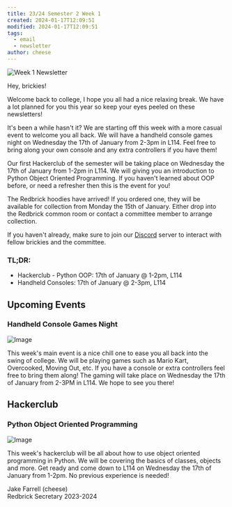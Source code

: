 ```yaml
---
title: 23/24 Semester 2 Week 1 
created: 2024-01-17T12:09:51
modified: 2024-01-17T12:09:51
tags:
  - email
  - newsletter
author: cheese
---
```


![Week 1 Newsletter](https://i.imgur.com/rIJlnIk.gif)



Hey, brickies!

Welcome back to college, I hope you all had a nice relaxing break. We have a lot planned for you this year so keep your eyes peeled on these newsletters!

It's been a while hasn't it? We are starting off this week with a more casual event to welcome you all back. We will have a handheld console games night on Wednesday the 17th of January from 2-3pm in L114. Feel free to bring along your own console and any extra controllers if you have them!

Our first Hackerclub of the semester will be taking place on Wednesday the 17th of January from 1-2pm in L114. We will giving you an introduction to Python Object Oriented Programming. If you haven't learned about OOP before, or need a refresher then this is the event for you!

The Redbrick hoodies have arrived! If you ordered one, they will be available for collection from Monday the 15th of January. Either drop into the Redbrick common room or contact a committee member to arrange collection.

If you haven't already, make sure to join our [Discord](https://chat.redbrick.dcu.ie/) server to interact with fellow brickies and the committee.

### TL;DR:


- Hackerclub - Python OOP: 17th of January @ 1-2pm, L114
- Handheld Consoles: 17th of January @ 2-3pm, L114



## Upcoming Events


### Handheld Console Games Night

![Image](https://cdn.discordapp.com/attachments/897234572608159774/1196744845176344586/Blue_and_Green_Modern_Gradient_Trivia_Night_Game_Presentation.png?ex=65b8be7d&is=65a6497d&hm=d72897277a27a4054c5fb464a70f1e8d3a68cdea8cd0971d51d0252bbc7ce968&)



This week's main event is a nice chill one to ease you all back into the swing of college. We will be playing games such as Mario Kart, Overcooked, Moving Out, etc. If you have a console or extra controllers feel free to bring them along! The gaming will take place on Wednesday the 17th of January from 2-3PM in L114. We hope to see you there!




## Hackerclub





### Python Object Oriented Programming

![Image](https://cdn.discordapp.com/attachments/897234572608159774/1196796769649045515/authentic_leather.gif?ex=65b8eed9&is=65a679d9&hm=b4b9e2443099fcc62762a4677e6212e3c69c136175c4e34eaac34aad036a562a&)



This week's hackerclub will be all about how to use object oriented programming in Python. We will be covering the basics of classes, objects and more. Get ready and come down to L114 on Wednesday the 17th of January from 1-2pm. No previous experience is needed!





Jake Farrell (cheese)\
Redbrick Secretary 2023-2024

